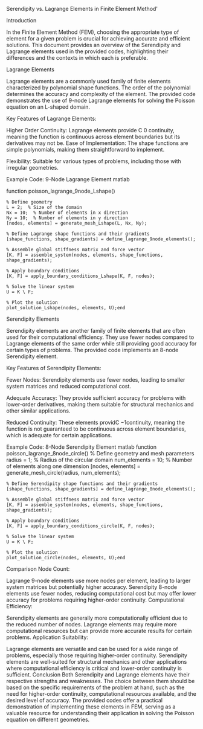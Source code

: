 
Serendipity vs. Lagrange Elements in Finite Element Method'


Introduction

In the Finite Element Method (FEM), choosing the appropriate type of element for a given problem is crucial for achieving accurate and efficient solutions. This document provides an overview of the Serendipity and Lagrange elements used in the provided codes, highlighting their differences and the contexts in which each is preferable.

Lagrange Elements

Lagrange elements are a commonly used family of finite elements characterized by polynomial shape functions. The order of the polynomial determines the accuracy and complexity of the element. The provided code demonstrates the use of 9-node Lagrange elements for solving the Poisson equation on an L-shaped domain.

Key Features of Lagrange Elements:

Higher Order Continuity: Lagrange elements provide C 0 continuity, meaning the function is continuous across element boundaries but its derivatives may not be.
Ease of Implementation: The shape functions are simple polynomials, making them straightforward to implement.

Flexibility: Suitable for various types of problems, including those with irregular geometries.

Example Code: 9-Node Lagrange Element
matlab

function poisson_lagrange_9node_Lshape()

    % Define geometry
    L = 2;  % Size of the domain
    Nx = 10;  % Number of elements in x direction
    Ny = 10;  % Number of elements in y direction
    [nodes, elements] = generate_mesh_Lshape(L, Nx, Ny);

    % Define Lagrange shape functions and their gradients
    [shape_functions, shape_gradients] = define_lagrange_9node_elements();

    % Assemble global stiffness matrix and force vector
    [K, F] = assemble_system(nodes, elements, shape_functions, shape_gradients);

    % Apply boundary conditions
    [K, F] = apply_boundary_conditions_Lshape(K, F, nodes);

    % Solve the linear system
    U = K \ F;

    % Plot the solution
    plot_solution_Lshape(nodes, elements, U);end

Serendipity Elements

Serendipity elements are another family of finite elements that are often used for their computational efficiency. They use fewer nodes compared to Lagrange elements of the same order while still providing good accuracy for certain types of problems. The provided code implements an 8-node Serendipity element.

Key Features of Serendipity Elements:

Fewer Nodes: Serendipity elements use fewer nodes, leading to smaller system matrices and reduced computational cost.

Adequate Accuracy: They provide sufficient accuracy for problems with lower-order derivatives, making them suitable for structural mechanics and other similar applications.

Reduced Continuity: These elements providC −1continuity, meaning the function is not guaranteed to be continuous across element boundaries, which is adequate for certain applications.

Example Code: 8-Node Serendipity Element
matlab
function poisson_lagrange_8node_circle()
    % Define geometry and mesh parameters
    radius = 1;  % Radius of the circular domain
    num_elements = 10;  % Number of elements along one dimension
    [nodes, elements] = generate_mesh_circle(radius, num_elements);

    % Define Serendipity shape functions and their gradients
    [shape_functions, shape_gradients] = define_lagrange_8node_elements();

    % Assemble global stiffness matrix and force vector
    [K, F] = assemble_system(nodes, elements, shape_functions, shape_gradients);

    % Apply boundary conditions
    [K, F] = apply_boundary_conditions_circle(K, F, nodes);

    % Solve the linear system
    U = K \ F;

    % Plot the solution
    plot_solution_circle(nodes, elements, U);end

Comparison
Node Count:

Lagrange 9-node elements use more nodes per element, leading to larger system matrices but potentially higher accuracy.
Serendipity 8-node elements use fewer nodes, reducing computational cost but may offer lower accuracy for problems requiring higher-order continuity.
Computational Efficiency:

Serendipity elements are generally more computationally efficient due to the reduced number of nodes.
Lagrange elements may require more computational resources but can provide more accurate results for certain problems.
Application Suitability:

Lagrange elements are versatile and can be used for a wide range of problems, especially those requiring higher-order continuity.
Serendipity elements are well-suited for structural mechanics and other applications where computational efficiency is critical and lower-order continuity is sufficient.
Conclusion
Both Serendipity and Lagrange elements have their respective strengths and weaknesses. The choice between them should be based on the specific requirements of the problem at hand, such as the need for higher-order continuity, computational resources available, and the desired level of accuracy. The provided codes offer a practical demonstration of implementing these elements in FEM, serving as a valuable resource for understanding their application in solving the Poisson equation on different geometries.
